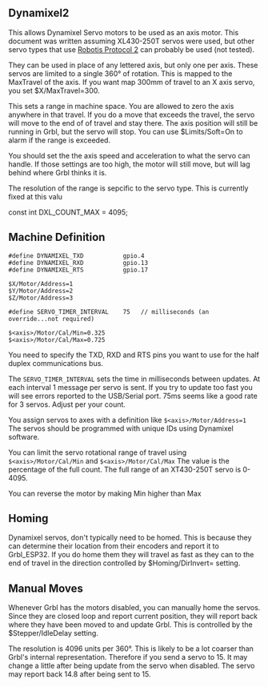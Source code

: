 ## Dynamixel2

This allows Dynamixel Servo motors to be used as an axis motor. This document was written assuming XL430-250T servos were used, but other servo types that use [Robotis Protocol 2](https://emanual.robotis.com/docs/en/dxl/protocol2/) can probably be used (not tested).

They can be used in place of any lettered axis, but only one per axis. These servos are limited to a single 360° of rotation. This is mapped to the MaxTravel of the axis. If you want map 300mm of travel to an X axis servo, you set $X/MaxTravel=300.

This sets a range in machine space. You are allowed to zero the axis anywhere in that travel. If you do a move that exceeds the travel, the servo will move to the end of of travel and stay there. The axis position will still be running in Grbl, but the servo will stop. You can use $Limits/Soft=On to alarm if the range is exceeded.

You should set the the axis speed and acceleration to what the servo can handle. If those settings are too high, the motor will still move, but will lag behind where Grbl thinks it is.

The resolution of the range is sepcific to the servo type. This is currently fixed at this valu

const int DXL_COUNT_MAX = 4095;

## Machine Definition

```
#define DYNAMIXEL_TXD           gpio.4
#define DYNAMIXEL_RXD           gpio.13
#define DYNAMIXEL_RTS           gpio.17

$X/Motor/Address=1
$Y/Motor/Address=2
$Z/Motor/Address=3

#define SERVO_TIMER_INTERVAL    75   // milliseconds (an override...not required)

$<axis>/Motor/Cal/Min=0.325    
$<axis>/Motor/Cal/Max=0.725

```

You need to specify the TXD, RXD and RTS pins you want to use for the half duplex communications bus.

The `SERVO_TIMER_INTERVAL` sets the time in milliseconds between updates. At each interval 1 message per servo is sent. If you try to update too fast you will see errors reported to the USB/Serial port. 75ms seems like a good rate for 3 servos. Adjust per your count.

You assign servos to axes with a definition like `$<axis>/Motor/Address=1` The servos should be programmed with unique IDs using Dynamixel software.

You can limit the servo rotational range of travel using `$<axis>/Motor/Cal/Min` and `$<axis>/Motor/Cal/Max` The value is the percentage of the  full count. The full range of an XT430-250T servo is 0-4095.

You can reverse the motor by making Min higher than Max

## Homing

Dynamixel servos, don't typically need to be homed. This is because they can determine their location from their encoders and report it to Grbl_ESP32. If you do home them they will travel as fast as they can to the end of travel in the direction controlled by $Homing/DirInvert= setting.

## Manual Moves

Whenever Grbl has the motors disabled, you can manually home the servos. Since they are closed loop and report current position, they will report back where they have been moved to and update Grbl. This is controlled by the $Stepper/IdleDelay setting. 

The resolution is 4096 units per 360°. This is likely to be a lot coarser than Grbl's internal representation. Therefore if you send a servo to 15. It may change a little after being update from the servo when disabled. The servo may report back 14.8 after being sent to 15.







